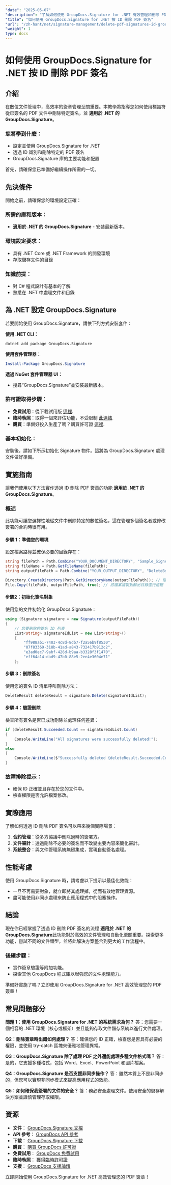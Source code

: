 ```yaml
---
"date": "2025-05-07"
"description": "了解如何使用 GroupDocs.Signature for .NET 有效管理和刪除 PDF 文件中的特定簽章。"
"title": "如何使用 GroupDocs.Signature for .NET 按 ID 刪除 PDF 簽名"
"url": "/zh-hant/net/signature-management/delete-pdf-signatures-id-groupdocs-signature-net/"
"weight": 1
type: docs
---
```

# 如何使用 GroupDocs.Signature for .NET 按 ID 刪除 PDF 簽名

## 介紹

在數位文件管理中，高效率的簽章管理至關重要。本教學將指導您如何使用標識符從已簽名的 PDF 文件中刪除特定簽名，並 **適用於 .NET 的 GroupDocs.Signature**。

### 您將學到什麼：
- 設定並使用 GroupDocs.Signature for .NET
- 透過 ID 識別和刪除特定的 PDF 簽名
- GroupDocs.Signature 庫的主要功能和配置

首先，請確保您已準備好繼續操作所需的一切。

## 先決條件

開始之前，請確保您的環境設定正確：

### 所需的庫和版本：
- **適用於 .NET 的 GroupDocs.Signature** - 安裝最新版本。

### 環境設定要求：
- 具有 .NET Core 或 .NET Framework 的開發環境
- 存取儲存文件的目錄

### 知識前提：
- 對 C# 程式設計有基本的了解
- 熟悉在 .NET 中處理文件和目錄

## 為 .NET 設定 GroupDocs.Signature

若要開始使用 GroupDocs.Signature，請依下列方式安裝套件：

**使用 .NET CLI：**
```bash
dotnet add package GroupDocs.Signature
```

**使用套件管理器：**
```powershell
Install-Package GroupDocs.Signature
```

**透過 NuGet 套件管理器 UI：**
- 搜尋“GroupDocs.Signature”並安裝最新版本。

### 許可證取得步驟：
- **免費試用**：從下載試用版 [這裡](https://releases。groupdocs.com/signature/net/).
- **臨時執照**：取得一個來評估功能，不受限制 [此連結](https://purchase。groupdocs.com/temporary-license/).
- **購買**：準備好投入生產了嗎？購買許可證 [這裡](https://purchase。groupdocs.com/buy).

### 基本初始化：
安裝後，請如下所示初始化 Signature 物件。這將為 GroupDocs.Signature 處理文件做好準備。

## 實施指南

讓我們使用以下方法實作透過 ID 刪除 PDF 簽章的功能 **適用於 .NET 的 GroupDocs.Signature**。

### 概述
此功能可讓您選擇性地從文件中刪除特定的數位簽名，這在管理多個簽名者或修改簽署的合約時很有用。

#### 步驟 1：準備您的環境

設定檔案路徑並確保必要的目錄存在：

```csharp
string filePath = Path.Combine("YOUR_DOCUMENT_DIRECTORY", "Sample_Signed_Multi.pdf");
string fileName = Path.GetFileName(filePath);
string outputFilePath = Path.Combine("YOUR_OUTPUT_DIRECTORY", "DeleteByListIds", fileName);

Directory.CreateDirectory(Path.GetDirectoryName(outputFilePath)); // 確保目錄存在
File.Copy(filePath, outputFilePath, true); // 將檔案複製到輸出目錄進行處理
```

#### 步驟2：初始化簽名對象

使用您的文件初始化 GroupDocs.Signature：

```csharp
using (Signature signature = new Signature(outputFilePath))
{
    // 您要刪除的簽名 ID 列表
    List<string> signatureIdList = new List<string>()
    {
        "ff988ab1-7403-4c8d-8db7-f2a56b9f8530",
        "07f83369-318b-41ad-a843-732417b912c2",
        "e3ad0ec7-9abf-426d-b9aa-b3328f3f1470",
        "eff64a14-dad9-47b0-88e5-2ee4e3604e71"
    };
```

#### 步驟 3：刪除簽名

使用您的簽名 ID 清單呼叫刪除方法：

```csharp
DeleteResult deleteResult = signature.Delete(signatureIdList);
```

#### 步驟 4：驗證刪除

檢查所有簽名是否已成功刪除並處理任何差異：

```csharp
if (deleteResult.Succeeded.Count == signatureIdList.Count)
{
    Console.WriteLine("All signatures were successfully deleted!");
}
else
{
    Console.WriteLine($"Successfully deleted {deleteResult.Succeeded.Count} out of {signatureIdList.Count} signatures.");
}
```

### 故障排除提示：
- 確保 ID 正確並且存在於您的文件中。
- 檢查權限是否允許檔案修改。

## 實際應用

了解如何透過 ID 刪除 PDF 簽名可以帶來幾個實際場景：

1. **合約管理**：從多方協議中刪除過時的簽署方。
2. **文件審計**：透過刪除不必要的簽名而不改變主要內容來簡化審計。
3. **系統整合**：與文件管理系統無縫集成，實現自動簽名處理。

## 性能考慮

使用 GroupDocs.Signature 時，請考慮以下提示以最佳化效能：

- 一旦不再需要對象，就立即將其處理掉，從而有效地管理資源。
- 盡可能使用非同步處理來防止應用程式中的阻塞操作。

## 結論

現在你已經掌握了透過 ID 刪除 PDF 簽名的流程 **適用於 .NET 的 GroupDocs.Signature**此功能對於高效的文件管理和自動化至關重要。探索更多功能，嘗試不同的文件類型，並將此解決方案整合到更大的工作流程中。

### 後續步驟：
- 實作簽章驗證等附加功能。
- 探索其他 GroupDocs 程式庫以增強您的文件處理能力。

準備好實施了嗎？立即使用 GroupDocs.Signature for .NET 高效管理您的 PDF 簽章！

## 常見問題部分

**問題 1：使用 GroupDocs.Signature for .NET 的系統需求為何？**
答：您需要一個相容的 .NET 環境（核心或框架）並且能夠存取文件儲存系統以進行文件處理。

**Q2：刪除簽章時出錯如何處理？**
答：確保您的 ID 正確，檢查您是否具有必要的權限，並使用 try-catch 區塊來優雅地管理異常。

**Q3：GroupDocs.Signature 除了處理 PDF 之外還能處理多種文件格式嗎？**
答：是的，它支援多種格式，包括 Word、Excel、PowerPoint 和圖片檔案。

**Q4：GroupDocs.Signature 是否支援非同步操作？**
答：雖然本質上不是非同步的，但您可以實現非同步模式來提高應用程式的效能。

**Q5：如何確保我簽署的文件的安全？**
答：務必安全處理文件。使用安全的儲存解決方案並謹慎管理存取權限。

## 資源
- **文件**： [GroupDocs.Signature 文檔](https://docs.groupdocs.com/signature/net/)
- **API 參考**： [GroupDocs API 參考](https://reference.groupdocs.com/signature/net/)
- **下載**： [GroupDocs.Signature 下載](https://releases.groupdocs.com/signature/net/)
- **購買**： [購買 GroupDocs 許可證](https://purchase.groupdocs.com/buy)
- **免費試用**： [GroupDocs 免費試用](https://releases.groupdocs.com/signature/net/)
- **臨時執照**： [獲得臨時許可證](https://purchase.groupdocs.com/temporary-license/)
- **支援**： [GroupDocs 支援論壇](https://forum.groupdocs.com/c/signature/)

立即開始使用 GroupDocs.Signature for .NET 高效管理您的 PDF 簽章！
